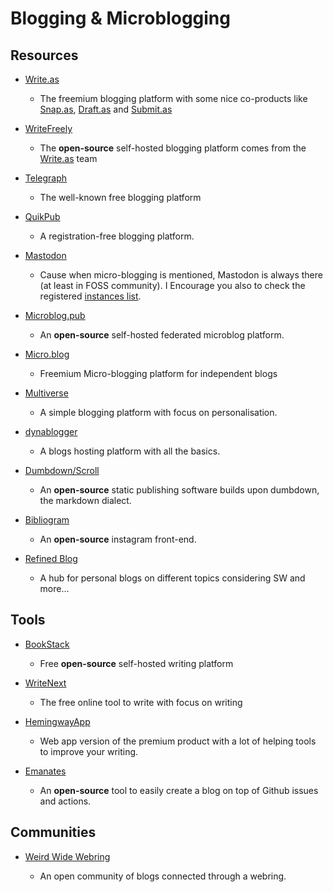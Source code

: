 # Blogging & Microblogging

## Resources

* [Write.as](https://write.as)
  
   * The freemium blogging platform with some nice co-products like [Snap.as](https://snap.as), [Draft.as](https://draft.as) and [Submit.as](https://submit.as) 

* [WriteFreely](https://writefreely.org)
  
   - The **open-source** self-hosted blogging platform comes from the [Write.as](https://write.as) team
- [Telegraph](https://telegra.ph)
  
   - The well-known free blogging platform

- [QuikPub](https://quikpub.co)
  
   - A registration-free blogging platform.

- [Mastodon](https://mastodon.online/about)
  
   - Cause when micro-blogging is mentioned, Mastodon is always there (at least in FOSS community). I Encourage you also to check the registered [instances list](https://joinmastodon.org/communities).

- [Microblog.pub](https://github.com/tsileo/microblog.pub)
  
   - An **open-source** self-hosted federated microblog platform.

- [Micro.blog](https://micro.blog)
  
   - Freemium Micro-blogging platform for independent blogs

- [Multiverse](https://multiverse.plus)
  
   - A simple blogging platform with focus on personalisation.

- [dynablogger](https://www.dynablogger.com)
  
   - A blogs hosting platform with all the basics.

- [Dumbdown/Scroll](https://github.com/treenotation/dumbdown/blob/master/scroll/readme.md)
  
   - An **open-source** static publishing software builds upon dumbdown, the markdown dialect.

- [Bibliogram](https://bibliogram.art)
  
   - An **open-source** instagram front-end.

- [Refined Blog](https://refined.blog)
  
   - A hub for personal blogs on different topics considering SW and more…

## Tools

* [BookStack](https://www.bookstackapp.com)
  
   * Free **open-source** self-hosted writing platform

* [WriteNext](https://www.writenext.io)
  
   * The free online tool to write with focus on writing

* [HemingwayApp](http://www.hemingwayapp.com)
  
   * Web app version of the premium product with a lot of helping tools to improve your writing.

* [Emanates](https://github.com/emanates/emanates-web)
  
   * An **open-source** tool to easily create a blog on top of Github issues and actions.

## Communities

- [Weird Wide Webring](https://github.com/jackmcdade/weird-wide-webring)
  
   - An open community of blogs connected through a webring.
